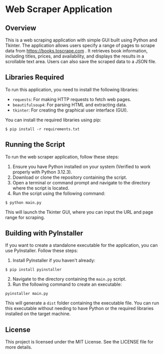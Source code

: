 # Web Scraper Application

## Overview
This is a web scraping application with simple GUI built using Python and Tkinter. The application allows users specify a range of pages to scrape data from https://books.toscrape.com . It retrieves book information, including titles, prices, and availability, and displays the results in a scrollable text area. Users can also save the scraped data to a JSON file.

## Libraries Required
To run this application, you need to install the following libraries:

- `requests`: For making HTTP requests to fetch web pages.
- `beautifulsoup4`: For parsing HTML and extracting data.
- `tkinter`: For creating the graphical user interface (GUI).

You can install the required libraries using pip:

```
$ pip install -r requirements.txt
```

## Running the Script
To run the web scraper application, follow these steps:

1. Ensure you have Python installed on your system (Verified to work properly with Python 3.12.3).
2. Download or clone the repository containing the script.
3. Open a terminal or command prompt and navigate to the directory where the script is located.
4. Run the script using the following command:

```
$ python main.py
```


This will launch the Tkinter GUI, where you can input the URL and page range for scraping.

## Building with PyInstaller
If you want to create a standalone executable for the application, you can use PyInstaller. Follow these steps:

1. Install PyInstaller if you haven't already:

```
$ pip install pyinstaller
```

2. Navigate to the directory containing the `main.py` script.
3. Run the following command to create an executable:

```
pyinstaller main.py
```


This will generate a `dist` folder containing the executable file. You can run this executable without needing to have Python or the required libraries installed on the target machine.

## License
This project is licensed under the MIT License. See the LICENSE file for more details.
